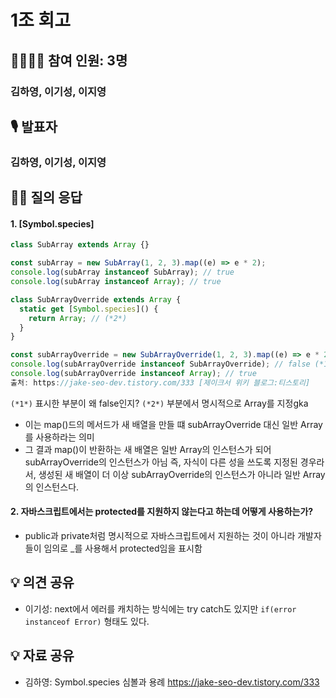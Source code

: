 # 1조 회고

## 👨‍👩‍👧‍👦 참여 인원: 3명

### 김하영, 이기성, 이지영

## 🎙️ 발표자

### 김하영, 이기성, 이지영

## 👨‍🎤 질의 응답
#### 1. [Symbol.species]
```jsx
class SubArray extends Array {}

const subArray = new SubArray(1, 2, 3).map((e) => e * 2);
console.log(subArray instanceof SubArray); // true
console.log(subArray instanceof Array); // true

class SubArrayOverride extends Array {
  static get [Symbol.species]() { 
    return Array; // (*2*)
  }
}

const subArrayOverride = new SubArrayOverride(1, 2, 3).map((e) => e * 2);
console.log(subArrayOverride instanceof SubArrayOverride); // false (*1*)
console.log(subArrayOverride instanceof Array); // true
출처: https://jake-seo-dev.tistory.com/333 [제이크서 위키 블로그:티스토리]
```
`(*1*)` 표시한 부분이 왜 false인지?
`(*2*)` 부분에서 명시적으로 Array를 지정gka
- 이는 map()드의 메서드가 새 배열을 만들 떄 subArrayOverride 대신 일반 Array를 사용하라는 의미
- 그 결과 map()이 반환하는 새 배열은 일반 Array의 인스턴스가 되어 subArrayOverride의 인스턴스가 아님
즉, 자식이 다른 성을 쓰도록 지정된 경우라서, 생성된 새 배열이 더 이상 subArrayOverride의 인스턴스가 아니라 일반 Array의 인스턴스다.

#### 2. 자바스크립트에서는 protected를 지원하지 않는다고 하는데 어떻게 사용하는가?
- public과 private처럼 명시적으로 자바스크립트에서 지원하는 것이 아니라 개발자들이 임의로 _를 사용해서 protected임을 표시함

## 💡 의견 공유
-  이기성: next에서 에러를 캐치하는 방식에는 try catch도 있지만 
 ```if(error instanceof Error)``` 형태도 있다.
## 💡 자료 공유
- 김하영: Symbol.species 심볼과 용례 https://jake-seo-dev.tistory.com/333
